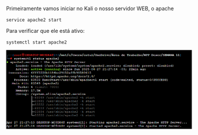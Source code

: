 Primeiramente vamos iniciar no Kali o nosso servidor WEB, o apache
```
service apache2 start
```

Para verificar que ele está ativo:

```
systemctl start apache2 
```

![](https://github.com/MrCat2357/web-hacking/blob/940683b98bb2677873654b8d44a9af716f0576e9/imagens/parte%201/2%20Conceitos%20Essenciais%20-%20HTML%2C%20PHP%2C%20JS/2%20img%201.png)
